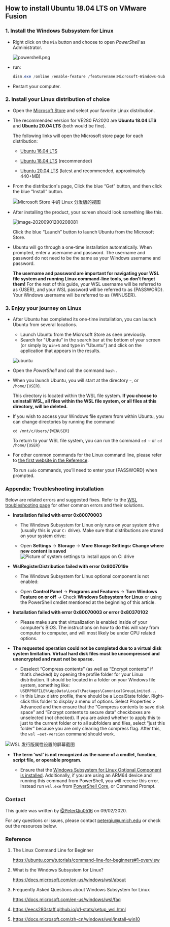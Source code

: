 ## How to install Ubuntu 18.04 LTS on VMware Fusion

### 1. Install the Windows Subsystem for Linux

- Right click on the `Win` button and choose to open *PowerShell* as Administrator.

  ![powershell.png](images/powershell.png)

- run:

  ```powershell
  dism.exe /online /enable-feature /featurename:Microsoft-Windows-Subsystem-Linux /all /norestart
  ```

- Restart your computer.

  

### 2. Install your Linux distribution of choice

- Open the [Microsoft Store](https://aka.ms/wslstore) and select your favorite Linux distribution.

- The recommended version for VE280 FA2020 are **Ubuntu 18.04 LTS** and **Ubuntu 20.04 LTS** (both would be fine).

  The following links will open the Microsoft store page for each distribution:

  - [Ubuntu 16.04 LTS](https://www.microsoft.com/store/apps/9pjn388hp8c9)

  - [Ubuntu 18.04 LTS](https://www.microsoft.com/store/apps/9N9TNGVNDL3Q) (recommended)

  - [Ubuntu 20.04 LTS](https://www.microsoft.com/store/apps/9n6svws3rx71) (latest and recommended, approximately 440+MB)

- From the distribution's page, Click the blue “Get”
  button, and then click the blue “Install” button.
  
  
  
  ![Microsoft Store 中的 Linux 分发版的视图](https://docs.microsoft.com/zh-cn/windows/wsl/media/store.png)
  
  
  
- After installing the product, your screen should look something like this.

  

  ![image-20200901200208081](images/install.png)

  Click the blue “Launch” button to launch Ubuntu from the Microsoft Store.

  

- Ubuntu will go through a one-time installation automatically. When
  prompted, enter a username and password. The username and password
  do not need to be the same as your Windows username and password. 
  
  **The username and password are important for navigating your WSL file system and running Linux command-line tools, so don’t forget them!** For the rest of this guide, your WSL username will be referred to as {USER}, and your WSL password will be referred to as {PASSWORD}. Your Windows username will be referred to as {WINUSER}.
  


### 3. Enjoy your journey on Linux

+ After Ubuntu has completed its one-time installation, you can launch
  Ubuntu from several locations. 

  + Launch Ubuntu from the Microsoft Store as seen previously. 
  + Search for "Ubuntu" in the search bar at the bottom of your screen (or simply by `Win+S` and type in "Ubuntu") and click on the application that appears in the results. 
  
  ![ubuntu](images/ubuntu.png)
  
+ Open the *PowerShell* and call the command `bash` .
  
+ When you launch Ubuntu, you will start at the directory
  `~`, or `/home/{USER}`.

  This directory is located within the WSL file system. **If you choose to**
  **uninstall WSL, all files within the WSL file system, or all files at this**
  **directory, will be deleted.**  

+ If you wish to access your Windows file system from within Ubuntu, you can change directories by running the command

  ```
  cd /mnt/c/Users/{WINUSER}
  ```

  To return to your WSL file system, you can run the command `cd ~` or `cd /home/{USER}`

+ For other common commands for the Linux command line, please refer to [the first website in the Reference](https://ubuntu.com/tutorials/command-line-for-beginners#1-overview).

  To run `sudo` commands, you’ll need to enter your {PASSWORD} when prompted.



### Appendix: Troubleshooting installation

Below are related errors and suggested fixes. Refer to the [WSL troubleshooting page](https://docs.microsoft.com/zh-cn/windows/wsl/troubleshooting) for other common errors and their solutions.

- **Installation failed with error 0x80070003**
  - The Windows Subsystem for Linux only runs on your system drive (usually this is your `C:` drive). Make sure that distributions are stored on your system drive:
  
  - Open **Settings** -> **Storage** -> **More Storage Settings: Change where new content is saved** ![Picture of system settings to install apps on C: drive](https://docs.microsoft.com/zh-cn/windows/wsl/media/appstorage.png)
  
    
- **WslRegisterDistribution failed with error 0x8007019e**
  
  - The Windows Subsystem for Linux optional component is not enabled:
  
  - Open **Control Panel** -> **Programs and Features** -> **Turn Windows Feature on or off** -> Check **Windows Subsystem for Linux** or using the PowerShell cmdlet mentioned at the beginning of this article.
  
    
- **Installation failed with error 0x80070003 or error 0x80370102**
  
  - Please make sure that virtualization is enabled inside of your computer's BIOS. The instructions on how to do this will vary from computer to computer, and will most likely be under CPU related options.
  
    
- **The requested operation could not be completed due to a virtual disk system limitation. Virtual hard disk files must be uncompressed and unencrypted and must not be sparse.**
  - Deselect “Compress contents” (as well as “Encrypt contents” if that’s checked) by opening the profile folder for your Linux distribution. It should be located in a folder on your Windows file system, something like: `USERPROFILE%\AppData\Local\Packages\CanonicalGroupLimited...`
  - In this Linux distro profile, there should be a LocalState folder. Right-click this folder to display a menu of options. Select Properties > Advanced and then ensure that the “Compress contents to save disk space” and “Encrypt contents to secure data” checkboxes are unselected (not checked). If you are asked whether to apply this to just to the current folder or to all subfolders and files, select “just this folder” because you are only clearing the compress flag. After this, the `wsl –set-version` command should work.

![WSL 发行版属性设置的屏幕截图](https://docs.microsoft.com/zh-cn/windows/wsl/media/troubleshooting-virtualdisk-compress.png)

- **The term 'wsl' is not recognized as the name of a cmdlet, function, script file, or operable program.**

  - Ensure that the [Windows Subsystem for Linux Optional Component is installed](https://docs.microsoft.com/zh-cn/windows/wsl/install-win10#enable-the-virtual-machine-platform-optional-component). Additionally, if you are using an ARM64 device and running this command from PowerShell, you will receive this error. Instead run `wsl.exe` from [PowerShell Core](https://docs.microsoft.com/zh-cn/powershell/scripting/install/installing-powershell-core-on-windows?view=powershell-6), or Command Prompt.

    

### Contact

This guide was written by [@PeterQiu0516](https://github.com/PeterQiu0516) on 09/02/2020. 

For any questions or issues, please contact peterqiu@umich.edu or check out the resources below.



### Reference

1. The Linux Command Line for Beginner
   
   https://ubuntu.com/tutorials/command-line-for-beginners#1-overview
   
2. What is the Windows Subsystem for Linux?

   https://docs.microsoft.com/en-us/windows/wsl/about

3. Frequently Asked Questions about Windows Subsystem for Linux

   https://docs.microsoft.com/en-us/windows/wsl/faq

4. https://eecs280staff.github.io/p1-stats/setup_wsl.html

5. https://docs.microsoft.com/zh-cn/windows/wsl/install-win10